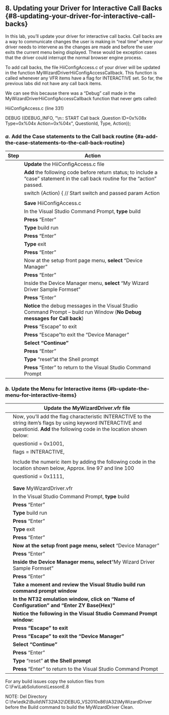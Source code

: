 <!--- @file
 file

Copyright (c) 2018, Intel Corporation. All rights reserved.<BR>

Redistribution and use in source (original document form) and 'compiled'
forms (converted to PDF, epub, HTML and other formats) with or without
modification, are permitted provided that the following conditions are met:

1) Redistributions of source code (original document form) must retain the
above copyright notice, this list of conditions and the following
disclaimer as the first lines of this file unmodified.

2) Redistributions in compiled form (transformed to other DTDs, converted to
PDF, epub, HTML and other formats) must reproduce the above copyright
notice, this list of conditions and the following disclaimer in the
documentation and/or other materials provided with the distribution.

THIS DOCUMENTATION IS PROVIDED BY TIANOCORE PROJECT "AS IS" AND ANY EXPRESS OR
IMPLIED WARRANTIES, INCLUDING, BUT NOT LIMITED TO, THE IMPLIED WARRANTIES OF
MERCHANTABILITY AND FITNESS FOR A PARTICULAR PURPOSE ARE DISCLAIMED. IN NO
EVENT SHALL TIANOCORE PROJECT BE LIABLE FOR ANY DIRECT, INDIRECT, INCIDENTAL,
SPECIAL, EXEMPLARY, OR CONSEQUENTIAL DAMAGES (INCLUDING, BUT NOT LIMITED TO,
PROCUREMENT OF SUBSTITUTE GOODS OR SERVICES; LOSS OF USE, DATA, OR PROFITS;
OR BUSINESS INTERRUPTION) HOWEVER CAUSED AND ON ANY THEORY OF LIABILITY,
WHETHER IN CONTRACT, STRICT LIABILITY, OR TORT (INCLUDING NEGLIGENCE OR
OTHERWISE) ARISING IN ANY WAY OUT OF THE USE OF THIS DOCUMENTATION, EVEN IF
ADVISED OF THE POSSIBILITY OF SUCH DAMAGE.

-->
## 8\. Updating your Driver for Interactive Call Backs {#8-updating-your-driver-for-interactive-call-backs}

In this lab, you’ll update your driver for interactive call backs. Call backs are a way to communicate changes the user is making in “real time” where your driver needs to intervene as the changes are made and before the user exits the current menu being displayed. These would be exception cases that the driver could interrupt the normal browser engine process.

To add call backs, the file HiiConfigAccess.c of your driver will be updated in the function MyWizardDriverHiiConfigAccessCallback. This function is called whenever any VFR items have a flag for INTERACTIVE set. So far, the previous labs did not have any call back items.

We can see this because there was a “Debug” call made in the MyWizardDriverHiiConfigAccessCallback function that never gets called:

HiiConfigAccess.c (line 331)

DEBUG ((DEBUG_INFO, &quot;\n:: START Call back ,Question ID=0x%08x Type=0x%04x Action=0x%04x&quot;, QuestionId, Type, Action));

### _a._ Add the Case statements to the Call back routine {#a-add-the-case-statements-to-the-call-back-routine}

| **Step** | **Action** |
| --- | --- |
|  | **Update** the HiiConfigAccess.c file |
|  | **Add** the following code before return status; to include a “case” statement in the call back routine for the “action” passed. |
|  | switch (Action) { // Start switch and passed param Action |
|  |  |
|  | **Save** HiiConfigAccess.c |
|  | In the Visual Studio Command Prompt, **type** build |
|  | **Press** “Enter” |
|  | **Type** build run |
|  | **Press** “Enter” |
|  | **Type** exit |
|  | **Press** “Enter” |
|  | Now at the setup front page menu, **select** “Device Manager” |
|  | **Press** “Enter” |
|  | Inside the Device Manager menu, **select** “My Wizard Driver Sample Formset” |
|  | **Press** “Enter” |
|  | **Notice** the debug messages in the Visual Studio Command Prompt – build run Window (**No Debug messages for Call back**) |
|  | **Press** “Escape” to exit |
|  | **Press** “Escape”to exit the “Device Manager” |
|  | **Select “**Continue**”** |
|  | **Press** “Enter” |
|  | **Type** “reset”at the Shell prompt |
|  | **Press** “Enter” to return to the Visual Studio Command Prompt |

### _b._ Update the Menu for Interactive items {#b-update-the-menu-for-interactive-items}

|  | **Update** the MyWizardDriver.vfr file |
| --- | --- |
|  | Now, you’ll add the flag characteristic INTERACTIVE to the string item’s flags by using keyword INTERACTIVE and questionid. **Add** the following code in the location shown below: |
|  | questionid = 0x1001, |
|  | flags = INTERACTIVE, |
|  |  |
|  | Include the numeric item by adding the following code in the location shown below, Approx. line 97 and line 100 |
|  | questionid = 0x1111, |
|  | | INTERACTIVE |
|  |  |
|  | **Save** MyWizardDriver.vfr |
|  | In the Visual Studio Command Prompt, **type** build |
|  | **Press** “Enter” |
|  | **Type** build run |
|  | **Press** “Enter” |
|  | **Type** exit |
|  | **Press** “Enter” |
|  | ****Now at the setup front page menu,** select** “Device Manager” |
|  | **Press** “Enter” |
|  | ****Inside the Device Manager menu,** select**“My Wizard Driver Sample Formset” |
|  | **Press** “Enter” |
|  | ****Take a moment and** review **the Visual Studio build run command prompt window**** |
|  | ****In the NT32 emulation window,** click **on “Name of Configuration” and “Enter ZY Base(Hex)”**** |
|  | **Notice **the following in the Visual Studio Command Prompt window:**** |
|  | **Press **“Escape” to exit**** |
|  | **Press **“Escape” to exit the “Device Manager”**** |
|  | **Select “**Continue**”** |
|  | **Press** “Enter” |
|  | **Type** “reset” ****at the Shell prompt**** |
|  | **Press** “Enter” to return to the Visual Studio Command Prompt |

For any build issues copy the solution files from C:\Fw\LabSolutions\LessonE.8

NOTE: Del Directory C:\fw\edk2\Build\NT32IA32\DEBUG_VS2010x86\IA32\MyWizardDriver before the Build command to build the MyWizardDriver Clean.